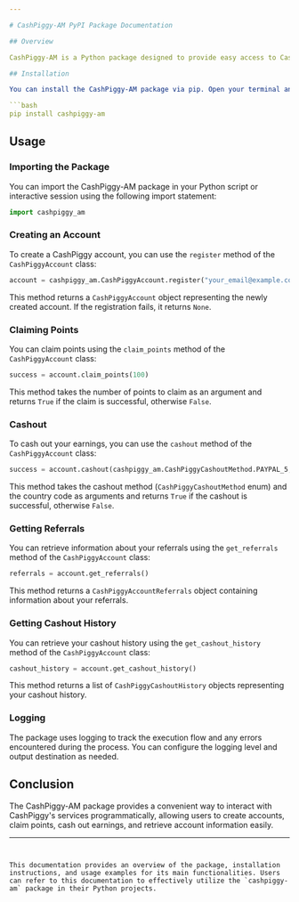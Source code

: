 ```yaml
---

# CashPiggy-AM PyPI Package Documentation

## Overview

CashPiggy-AM is a Python package designed to provide easy access to CashPiggy's services through a set of classes and methods. CashPiggy is a platform that allows users to earn rewards by participating in surveys and referrals.

## Installation

You can install the CashPiggy-AM package via pip. Open your terminal and run the following command:

```bash
pip install cashpiggy-am
```

## Usage

### Importing the Package

You can import the CashPiggy-AM package in your Python script or interactive session using the following import statement:

```python
import cashpiggy_am
```

### Creating an Account

To create a CashPiggy account, you can use the `register` method of the `CashPiggyAccount` class:

```python
account = cashpiggy_am.CashPiggyAccount.register("your_email@example.com")
```

This method returns a `CashPiggyAccount` object representing the newly created account. If the registration fails, it returns `None`.

### Claiming Points

You can claim points using the `claim_points` method of the `CashPiggyAccount` class:

```python
success = account.claim_points(100)
```

This method takes the number of points to claim as an argument and returns `True` if the claim is successful, otherwise `False`.

### Cashout

To cash out your earnings, you can use the `cashout` method of the `CashPiggyAccount` class:

```python
success = account.cashout(cashpiggy_am.CashPiggyCashoutMethod.PAYPAL_5, "US")
```

This method takes the cashout method (`CashPiggyCashoutMethod` enum) and the country code as arguments and returns `True` if the cashout is successful, otherwise `False`.

### Getting Referrals

You can retrieve information about your referrals using the `get_referrals` method of the `CashPiggyAccount` class:

```python
referrals = account.get_referrals()
```

This method returns a `CashPiggyAccountReferrals` object containing information about your referrals.

### Getting Cashout History

You can retrieve your cashout history using the `get_cashout_history` method of the `CashPiggyAccount` class:

```python
cashout_history = account.get_cashout_history()
```

This method returns a list of `CashPiggyCashoutHistory` objects representing your cashout history.

### Logging

The package uses logging to track the execution flow and any errors encountered during the process. You can configure the logging level and output destination as needed.

## Conclusion

The CashPiggy-AM package provides a convenient way to interact with CashPiggy's services programmatically, allowing users to create accounts, claim points, cash out earnings, and retrieve account information easily.

---
```


This documentation provides an overview of the package, installation instructions, and usage examples for its main functionalities. Users can refer to this documentation to effectively utilize the `cashpiggy-am` package in their Python projects.
